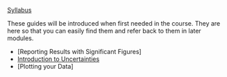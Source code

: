 [Syllabus](syllabus)

These guides will be introduced when first needed in the course. They are here so that you can easily find them and refer back to them in later modules.

+ [Reporting Results with Significant Figures]
+ [Introduction to Uncertainties](uncertainty-introduction.md)
+ [Plotting your Data]